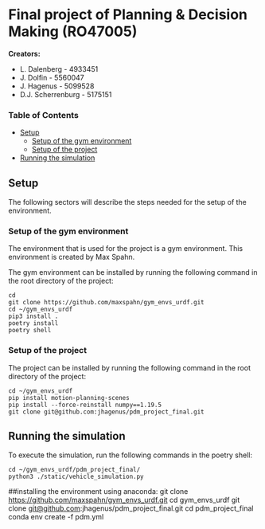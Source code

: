 # Final project of Planning & Decision Making (RO47005)


**Creators:**
- L. Dalenberg      - 4933451
- J. Dolfin         - 5560047
- J. Hagenus        - 5099528
- D.J. Scherrenburg - 5175151

### Table of Contents
- [Setup](https://github.com/jhagenus/pdm_project_final/blob/main/README.md#setup)
  - [Setup of the gym environment](https://github.com/jhagenus/pdm_project_final/blob/main/README.md#setup-of-the-gym-environment)
  - [Setup of the project](https://github.com/jhagenus/pdm_project_final/blob/main/README.md#setup-of-the-project)
- [Running the simulation](https://github.com/jhagenus/pdm_project_final/blob/main/README.md#running-the-simulation)


## Setup
The following sectors will describe the steps needed for the setup of the environment. 

### Setup of the gym environment
The environment that is used for the project is a gym environment. This environment is created by Max Spahn.

The gym environment can be installed by running the following command in the root directory of the project:
```
cd
git clone https://github.com/maxspahn/gym_envs_urdf.git
cd ~/gym_envs_urdf
pip3 install .
poetry install
poetry shell
```

### Setup of the project
The project can be installed by running the following command in the root directory of the project:
```
cd ~/gym_envs_urdf
pip install motion-planning-scenes
pip install --force-reinstall numpy==1.19.5
git clone git@github.com:jhagenus/pdm_project_final.git
```

## Running the simulation
To execute the simulation, run the following commands in the poetry shell:
```
cd ~/gym_envs_urdf/pdm_project_final/
python3 ./static/vehicle_simulation.py
```

##installing the environment using anaconda:
git clone https://github.com/maxspahn/gym_envs_urdf.git
cd gym_envs_urdf
git clone git@github.com:jhagenus/pdm_project_final.git
cd pdm_project_final
conda env create -f pdm.yml
